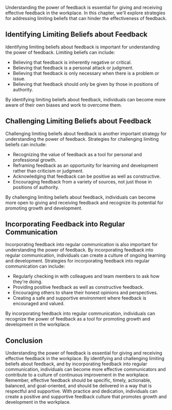 
Understanding the power of feedback is essential for giving and receiving effective feedback in the workplace. In this chapter, we'll explore strategies for addressing limiting beliefs that can hinder the effectiveness of feedback.

Identifying Limiting Beliefs about Feedback
-------------------------------------------

Identifying limiting beliefs about feedback is important for understanding the power of feedback. Limiting beliefs can include:

* Believing that feedback is inherently negative or critical.
* Believing that feedback is a personal attack or judgment.
* Believing that feedback is only necessary when there is a problem or issue.
* Believing that feedback should only be given by those in positions of authority.

By identifying limiting beliefs about feedback, individuals can become more aware of their own biases and work to overcome them.

Challenging Limiting Beliefs about Feedback
-------------------------------------------

Challenging limiting beliefs about feedback is another important strategy for understanding the power of feedback. Strategies for challenging limiting beliefs can include:

* Recognizing the value of feedback as a tool for personal and professional growth.
* Reframing feedback as an opportunity for learning and development rather than criticism or judgment.
* Acknowledging that feedback can be positive as well as constructive.
* Encouraging feedback from a variety of sources, not just those in positions of authority.

By challenging limiting beliefs about feedback, individuals can become more open to giving and receiving feedback and recognize its potential for promoting growth and development.

Incorporating Feedback into Regular Communication
-------------------------------------------------

Incorporating feedback into regular communication is also important for understanding the power of feedback. By incorporating feedback into regular communication, individuals can create a culture of ongoing learning and development. Strategies for incorporating feedback into regular communication can include:

* Regularly checking in with colleagues and team members to ask how they're doing.
* Providing positive feedback as well as constructive feedback.
* Encouraging others to share their honest opinions and perspectives.
* Creating a safe and supportive environment where feedback is encouraged and valued.

By incorporating feedback into regular communication, individuals can recognize the power of feedback as a tool for promoting growth and development in the workplace.

Conclusion
----------

Understanding the power of feedback is essential for giving and receiving effective feedback in the workplace. By identifying and challenging limiting beliefs about feedback, and by incorporating feedback into regular communication, individuals can become more effective communicators and contribute to a culture of continuous improvement in the workplace. Remember, effective feedback should be specific, timely, actionable, balanced, and goal-oriented, and should be delivered in a way that is respectful and supportive. With practice and dedication, individuals can create a positive and supportive feedback culture that promotes growth and development in the workplace.

